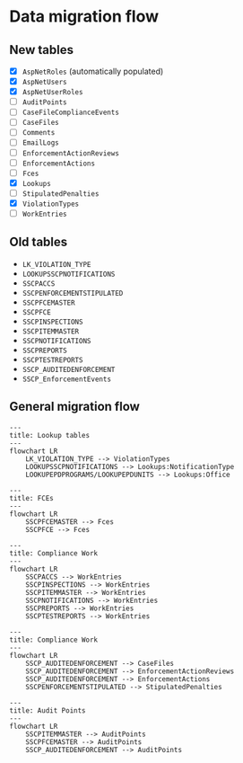 # Data migration flow

## New tables

* [x] `AspNetRoles` (automatically populated)
* [x] `AspNetUsers`
* [x] `AspNetUserRoles`
* [ ] `AuditPoints`
* [ ] `CaseFileComplianceEvents`
* [ ] `CaseFiles`
* [ ] `Comments`
* [ ] `EmailLogs`
* [ ] `EnforcementActionReviews`
* [ ] `EnforcementActions`
* [ ] `Fces`
* [x] `Lookups`
* [ ] `StipulatedPenalties`
* [x] `ViolationTypes`
* [ ] `WorkEntries`

## Old tables

* `LK_VIOLATION_TYPE`
* `LOOKUPSSCPNOTIFICATIONS`
* `SSCPACCS`
* `SSCPENFORCEMENTSTIPULATED`
* `SSCPFCEMASTER`
* `SSCPFCE`
* `SSCPINSPECTIONS`
* `SSCPITEMMASTER`
* `SSCPNOTIFICATIONS`
* `SSCPREPORTS`
* `SSCPTESTREPORTS`
* `SSCP_AUDITEDENFORCEMENT`
* `SSCP_EnforcementEvents`

## General migration flow

```mermaid
---
title: Lookup tables
---
flowchart LR
    LK_VIOLATION_TYPE --> ViolationTypes
    LOOKUPSSCPNOTIFICATIONS --> Lookups:NotificationType
    LOOKUPEPDPROGRAMS/LOOKUPEPDUNITS --> Lookups:Office
```

```mermaid
---
title: FCEs
---
flowchart LR
    SSCPFCEMASTER --> Fces
    SSCPFCE --> Fces
```

```mermaid
---
title: Compliance Work
---
flowchart LR
    SSCPACCS --> WorkEntries
    SSCPINSPECTIONS --> WorkEntries
    SSCPITEMMASTER --> WorkEntries
    SSCPNOTIFICATIONS --> WorkEntries
    SSCPREPORTS --> WorkEntries
    SSCPTESTREPORTS --> WorkEntries
```

```mermaid
---
title: Compliance Work
---
flowchart LR
    SSCP_AUDITEDENFORCEMENT --> CaseFiles
    SSCP_AUDITEDENFORCEMENT --> EnforcementActionReviews
    SSCP_AUDITEDENFORCEMENT --> EnforcementActions
    SSCPENFORCEMENTSTIPULATED --> StipulatedPenalties
```

```mermaid
---
title: Audit Points
---
flowchart LR
    SSCPITEMMASTER --> AuditPoints
    SSCPFCEMASTER --> AuditPoints
    SSCP_AUDITEDENFORCEMENT --> AuditPoints
```
